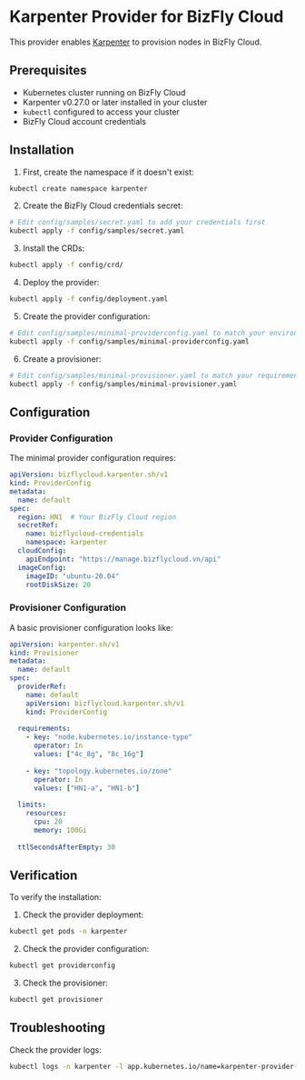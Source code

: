 # Karpenter Provider for BizFly Cloud

This provider enables [Karpenter](https://karpenter.sh) to provision nodes in BizFly Cloud.

## Prerequisites

- Kubernetes cluster running on BizFly Cloud
- Karpenter v0.27.0 or later installed in your cluster
- `kubectl` configured to access your cluster
- BizFly Cloud account credentials

## Installation

1. First, create the namespace if it doesn't exist:

```bash
kubectl create namespace karpenter
```

2. Create the BizFly Cloud credentials secret:

```bash
# Edit config/samples/secret.yaml to add your credentials first
kubectl apply -f config/samples/secret.yaml
```

3. Install the CRDs:

```bash
kubectl apply -f config/crd/
```

4. Deploy the provider:

```bash
kubectl apply -f config/deployment.yaml
```

5. Create the provider configuration:

```bash
# Edit config/samples/minimal-providerconfig.yaml to match your environment
kubectl apply -f config/samples/minimal-providerconfig.yaml
```

6. Create a provisioner:

```bash
# Edit config/samples/minimal-provisioner.yaml to match your requirements
kubectl apply -f config/samples/minimal-provisioner.yaml
```

## Configuration

### Provider Configuration

The minimal provider configuration requires:

```yaml
apiVersion: bizflycloud.karpenter.sh/v1
kind: ProviderConfig
metadata:
  name: default
spec:
  region: HN1  # Your BizFly Cloud region
  secretRef:
    name: bizflycloud-credentials
    namespace: karpenter
  cloudConfig:
    apiEndpoint: "https://manage.bizflycloud.vn/api"
  imageConfig:
    imageID: "ubuntu-20.04"
    rootDiskSize: 20
```

### Provisioner Configuration

A basic provisioner configuration looks like:

```yaml
apiVersion: karpenter.sh/v1
kind: Provisioner
metadata:
  name: default
spec:
  providerRef:
    name: default
    apiVersion: bizflycloud.karpenter.sh/v1
    kind: ProviderConfig
  
  requirements:
    - key: "node.kubernetes.io/instance-type"
      operator: In
      values: ["4c_8g", "8c_16g"]
    
    - key: "topology.kubernetes.io/zone"
      operator: In
      values: ["HN1-a", "HN1-b"]
  
  limits:
    resources:
      cpu: 20
      memory: 100Gi
  
  ttlSecondsAfterEmpty: 30
```

## Verification

To verify the installation:

1. Check the provider deployment:
```bash
kubectl get pods -n karpenter
```

2. Check the provider configuration:
```bash
kubectl get providerconfig
```

3. Check the provisioner:
```bash
kubectl get provisioner
```

## Troubleshooting

Check the provider logs:
```bash
kubectl logs -n karpenter -l app.kubernetes.io/name=karpenter-provider-bizflycloud
```